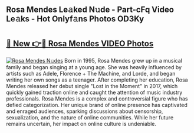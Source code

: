 ## Rosa Mendes Le𝚊ked N𝚞de - Part-cFq Video Le𝚊ks - Hot Onlyf𝚊ns Photos OD3Ky

# <h2><a href="http://ac38739.deff.icu/?id=Rosa+Mendes">🔗 New 👉🔴 Rosa Mendes VIDEO Photos</a></h2>

[![Rosa Mendes N𝚞des](https://i.imgur.com/rIISA9y.gif)](http://ac38739.deff.icu/?id=Rosa+Mendes)
Born in 1995, Rosa Mendes grew up in a musical family and began singing at a young age. She was heavily influenced by artists such as Adele, Florence + The Machine, and Lorde, and began writing her own songs as a teenager. After completing her education, Rosa Mendes released her debut single "Lost in the Moment" in 2017, which quickly gained traction online and caught the attention of music industry professionals. Rosa Mendes is a complex and controversial figure who has defied categorization. Her unique brand of online presence has captivated and enraged audiences, sparking discussions about censorship, sexualization, and the nature of online communities. While her future remains uncertain, her impact on online culture is undeniable.

